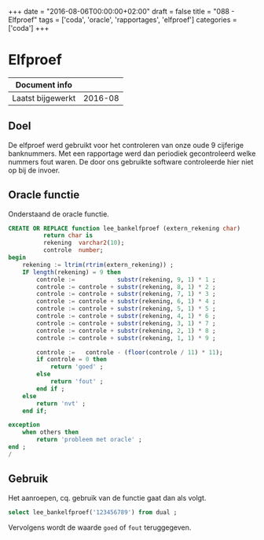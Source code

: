 +++
date = "2016-08-06T00:00:00+02:00"
draft = false
title = "088 - Elfproef"
tags = ['coda', 'oracle', 'rapportages', 'elfproef']
categories = ['coda']
+++

# Elfproef

| Document info       |                   |
|---------------------|-------------------|
| Laatst bijgewerkt   | 2016-08           |

## Doel
De elfproef werd gebruikt voor het controleren van onze oude 9 cijferige
banknummers.  Met een rapportage werd dan periodiek gecontroleerd welke nummers
fout waren. De door ons gebruikte software controleerde hier niet op bij de
invoer.

## Oracle functie
Onderstaand de oracle functie. 

```sql
CREATE OR REPLACE function lee_bankelfproef (extern_rekening char)
          return char is
          rekening  varchar2(10);
          controle  number;
begin
    rekening := ltrim(rtrim(extern_rekening)) ;
    IF length(rekening) = 9 then
        controle :=            substr(rekening, 9, 1) * 1 ;
        controle := controle + substr(rekening, 8, 1) * 2 ;
        controle := controle + substr(rekening, 7, 1) * 3 ;
        controle := controle + substr(rekening, 6, 1) * 4 ;
        controle := controle + substr(rekening, 5, 1) * 5 ;
        controle := controle + substr(rekening, 4, 1) * 6 ;
        controle := controle + substr(rekening, 3, 1) * 7 ;
        controle := controle + substr(rekening, 2, 1) * 8 ;
        controle := controle + substr(rekening, 1, 1) * 9 ;

        controle :=   controle - (floor(controle / 11) * 11);
        if controle = 0 then
            return 'goed' ;
        else
            return 'fout' ;
        end if ;
    else
        return 'nvt' ;
    end if;

exception
    when others then
        return 'probleem met oracle' ;
end ;
/
```

## Gebruik
Het aanroepen, cq. gebruik van de functie gaat dan als volgt.
```sql
select lee_bankelfproef('123456789') from dual ;
```

Vervolgens wordt de waarde `goed` of `fout` teruggegeven.



